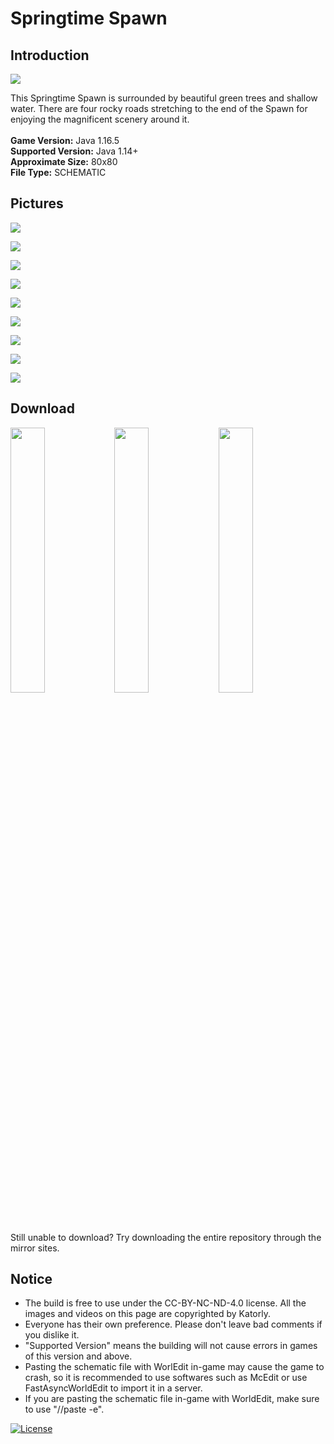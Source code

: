# Springtime Spawn
## Introduction

<img align="center" src="https://cdn.jsdelivr.net/gh/katorly/SpringtimeSpawn/screenshots/pic1.PNG">

This Springtime Spawn is surrounded by beautiful green trees and shallow water. There are four rocky roads stretching to the end of the Spawn for enjoying the magnificent scenery around it.<br>
<br>
<b>Game Version:</b> Java 1.16.5<br>
<b>Supported Version:</b> Java 1.14+<br>
<b>Approximate Size:</b> 80x80<br>
<b>File Type:</b> SCHEMATIC<br>

## Pictures

<img align="center" src="https://cdn.jsdelivr.net/gh/katorly/SpringtimeSpawn/screenshots/pic2.PNG"><br>

<img align="center" src="https://cdn.jsdelivr.net/gh/katorly/SpringtimeSpawn/screenshots/pic3.PNG"><br>

<img align="center" src="https://cdn.jsdelivr.net/gh/katorly/SpringtimeSpawn/screenshots/pic4.PNG"><br>

<img align="center" src="https://cdn.jsdelivr.net/gh/katorly/SpringtimeSpawn/screenshots/pic5.PNG"><br>

<img align="center" src="https://cdn.jsdelivr.net/gh/katorly/SpringtimeSpawn/screenshots/pic6.PNG"><br>

<img align="center" src="https://cdn.jsdelivr.net/gh/katorly/SpringtimeSpawn/screenshots/pic7.PNG"><br>

<img align="center" src="https://cdn.jsdelivr.net/gh/katorly/SpringtimeSpawn/screenshots/pic8.PNG"><br>

<img align="center" src="https://cdn.jsdelivr.net/gh/katorly/SpringtimeSpawn/screenshots/pic9.PNG"><br>

<img align="center" src="https://cdn.jsdelivr.net/gh/katorly/SpringtimeSpawn/screenshots/pic10.PNG"><br>

## Download

<a href="https://github.com/katorly/SpringtimeSpawn/raw/master/SpringtimeSpawn.schem" target="_blank"><img align="center" width="33%" src="https://cdn.jsdelivr.net/gh/katorly/katorly/SocialLinks/Download1.png"></a><a href="https://github.com.cnpmjs.org/katorly/SpringtimeSpawn/raw/master/SpringtimeSpawn.schem" target="_blank"><img align="center" width="33%" src="https://cdn.jsdelivr.net/gh/katorly/katorly/SocialLinks/Download2.png"></a><a href="https://hub.fastgit.org/katorly/SpringtimeSpawn/raw/master/SpringtimeSpawn.schem" target="_blank"><img align="center" width="33%" src="https://cdn.jsdelivr.net/gh/katorly/katorly/SocialLinks/Download3.png"></a><br>
Still unable to download? Try downloading the entire repository through the mirror sites.<br>

## Notice

- The build is free to use under the CC-BY-NC-ND-4.0 license. All the images and videos on this page are copyrighted by Katorly.
- Everyone has their own preference. Please don't leave bad comments if you dislike it.
- "Supported Version" means the building will not cause errors in games of this version and above.
- Pasting the schematic file with WorlEdit in-game may cause the game to crash, so it is recommended to use softwares such as McEdit or use FastAsyncWorldEdit to import it in a server.
- If you are pasting the schematic file in-game with WorldEdit, make sure to use "//paste -e".

[![License](https://img.shields.io/badge/license-CC--BY--NC--ND--4.0-green?style=for-the-badge)](http://creativecommons.org/licenses/by-nc-nd/4.0)